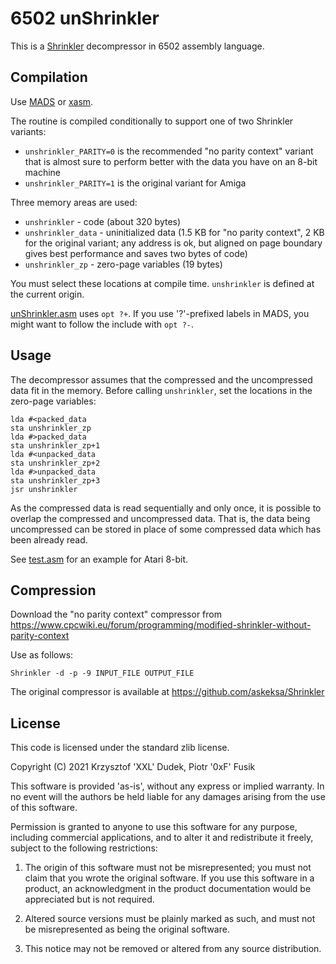 6502 unShrinkler
================

This is a [Shrinkler](https://github.com/askeksa/Shrinkler) decompressor
in 6502 assembly language.

Compilation
-----------

Use [MADS](http://mads.atari8.info) or [xasm](https://github.com/pfusik/xasm).

The routine is compiled conditionally to support one of two Shrinkler variants:

* `unshrinkler_PARITY=0` is the recommended "no parity context" variant that
  is almost sure to perform better with the data you have on an 8-bit machine
* `unshrinkler_PARITY=1` is the original variant for Amiga

Three memory areas are used:

* `unshrinkler` - code (about 320 bytes)
* `unshrinkler_data` - uninitialized data (1.5 KB for "no parity context",
  2 KB for the original variant; any address is ok, but aligned on page
  boundary gives best performance and saves two bytes of code)
* `unshrinkler_zp` - zero-page variables (19 bytes)

You must select these locations at compile time.
`unshrinkler` is defined at the current origin.

[unShrinkler.asm](unShrinkler.asm) uses `opt ?+`. If you use '?'-prefixed
labels in MADS, you might want to follow the include with `opt ?-`.

Usage
-----

The decompressor assumes that the compressed and the uncompressed data fit
in the memory. Before calling `unshrinkler`, set the locations in the zero-page
variables:

    lda #<packed_data
    sta unshrinkler_zp
    lda #>packed_data
    sta unshrinkler_zp+1
    lda #<unpacked_data
    sta unshrinkler_zp+2
    lda #>unpacked_data
    sta unshrinkler_zp+3
    jsr unshrinkler

As the compressed data is read sequentially and only once, it is possible
to overlap the compressed and uncompressed data. That is, the data being
uncompressed can be stored in place of some compressed data which has been
already read.

See [test.asm](test.asm) for an example for Atari 8-bit.

Compression
-----------

Download the "no parity context" compressor from
https://www.cpcwiki.eu/forum/programming/modified-shrinkler-without-parity-context

Use as follows:

    Shrinkler -d -p -9 INPUT_FILE OUTPUT_FILE

The original compressor is available at https://github.com/askeksa/Shrinkler

License
-------

This code is licensed under the standard zlib license.

Copyright (C) 2021 Krzysztof 'XXL' Dudek, Piotr '0xF' Fusik

This software is provided 'as-is', without any express or implied
warranty.  In no event will the authors be held liable for any damages
arising from the use of this software.

Permission is granted to anyone to use this software for any purpose,
including commercial applications, and to alter it and redistribute it
freely, subject to the following restrictions:

1. The origin of this software must not be misrepresented; you must not
   claim that you wrote the original software. If you use this software
   in a product, an acknowledgment in the product documentation would be
   appreciated but is not required.

2. Altered source versions must be plainly marked as such, and must not be
   misrepresented as being the original software.

3. This notice may not be removed or altered from any source distribution.

